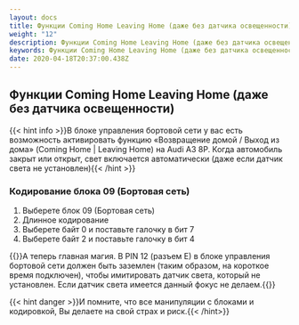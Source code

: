 ```yaml
---
layout: docs
title: Функции Coming Home Leaving Home (даже без датчика освещенности)
weight: "12"
description: Функции Coming Home Leaving Home (даже без датчика освещенности)
keywords: Функции Coming Home Leaving Home (даже без датчика освещенности)
date: 2020-04-18T20:37:00.438Z
---
```

## Функции Coming Home Leaving Home (даже без датчика освещенности)

{{< hint info >}}В блоке управления бортовой сети у вас есть возможность активировать функцию «Возвращение домой / Выход из дома» (Coming Home | Leaving Home) на Audi A3 8P. Когда автомобиль закрыт или открыт, свет включается автоматически (даже если датчик света не установлен){{< /hint >}}

### **Кодирование блока 09 (Бортовая сеть)**

1. Выберете блок 09 (Бортовая сеть)
2. Длинное кодирование
3. Выберете байт 0 и поставьте галочку в бит 7 
4. Выберете байт 2 и поставьте галочку в бит 4 

{{<hint warning>}}А теперь главная магия. В PIN 12 (разъем E) в блоке управления бортовой сети должен быть заземлен (таким образом, на короткое время подключен), чтобы имитировать датчик света, который не установлен. Если датчик света имеется данный фокус не делаем.{{</hint>}}

{{< hint danger >}}И помните, что все манипуляции с блоками и кодировкой, Вы делаете на свой страх и риск.{{< /hint>}}